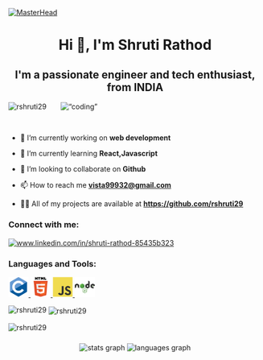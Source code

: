  [![MasterHead](https://1.bp.blogspot.com/-7A4WynwLsMw/XbBpCXG8fHI/AAAAAAAAMt4/uOa1bpLskYgrwGbllhSu2SDj_Mig8SXJQCLcBGAsYHQ/s1600/2000_600px.gif)](https://rshruti29.io)
 <h1 align="center">Hi 👋, I'm Shruti Rathod</h1>
<h2 align="center">I'm a passionate engineer and tech enthusiast, from INDIA</h2>
<img align="right" alt=“coding” width="400"  src="https://cdn.dribbble.com/users/1162077/screenshots/3848914/programmer.gif" />

<p align="left"> <img src="https://komarev.com/ghpvc/?username=rshruti29&label=Profile%20views&color=0e75b6&style=flat" alt="rshruti29" /> </p>

<p align="left"> <a href="https://twitter.com/" target="blank"><img src="https://assets-v2.lottiefiles.com/a/f75ac2f2-116a-11ee-aa38-a35154041321/UTSEH078Aw.gif" alt="" /></a> </p>

- 🔭 I’m currently working on **web development**

- 🌱 I’m currently learning **React,Javascript**

- 👯 I’m looking to collaborate on **Github**

- 📫 How to reach me **vista99932@gmail.com**

- 👩‍💻 All of my projects are available at **https://github.com/rshruti29**

<h3 align="left">Connect with me:</h3>
<p align="left">
<a href="https://linkedin.com/in/www.linkedin.com/in/shruti-rathod-85435b323" target="blank"><img align="center" src="https://raw.githubusercontent.com/rahuldkjain/github-profile-readme-generator/master/src/images/icons/Social/linked-in-alt.svg" alt="www.linkedin.com/in/shruti-rathod-85435b323" height="30" width="40" /></a>
</p>

<h3 align="left">Languages and Tools:</h3>
<p align="left"> <a href="https://www.cprogramming.com/" target="_blank" rel="noreferrer"> <img src="https://raw.githubusercontent.com/devicons/devicon/master/icons/c/c-original.svg" alt="c" width="40" height="40"/> </a> <a href="https://www.w3.org/html/" target="_blank" rel="noreferrer"> <img src="https://raw.githubusercontent.com/devicons/devicon/master/icons/html5/html5-original-wordmark.svg" alt="html5" width="40" height="40"/> </a> <a href="https://developer.mozilla.org/en-US/docs/Web/JavaScript" target="_blank" rel="noreferrer"> <img src="https://raw.githubusercontent.com/devicons/devicon/master/icons/javascript/javascript-original.svg" alt="javascript" width="40" height="40"/> </a> <a href="https://nodejs.org" target="_blank" rel="noreferrer"> <img src="https://raw.githubusercontent.com/devicons/devicon/master/icons/nodejs/nodejs-original-wordmark.svg" alt="nodejs" width="40" height="40"/> </a> </p>

<p><img align="left" src="https://github-readme-stats.vercel.app/api/top-langs?username=rshruti29&show_icons=true&locale=en&layout=compact" alt="rshruti29" /></p>

<p>&nbsp;<img align="center" src="https://github-readme-stats.vercel.app/api?username=rshruti29&show_icons=true&locale=en" alt="rshruti29" /></p>

<p><img align="center" src="https://github-readme-streak-stats.herokuapp.com/?user=rshruti29&" alt="rshruti29" /></p>



###

<div align="center">
  <img src="https://github-readme-stats.vercel.app/api?username=rshruti29&hide_title=false&hide_rank=false&show_icons=true&include_all_commits=true&count_private=true&disable_animations=false&theme=dracula&locale=en&hide_border=false" height="150" alt="stats graph"  />
  <img src="https://github-readme-stats.vercel.app/api/top-langs?username=rshruti29&locale=en&hide_title=false&layout=compact&card_width=320&langs_count=5&theme=dracula&hide_border=false" height="150" alt="languages graph"  />
</div>








